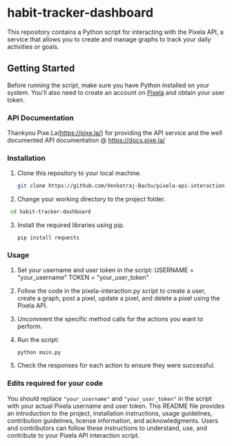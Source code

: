# habit-tracker-dashboard
This repository contains a Python script for interacting with the Pixela API, a service that allows you to create and manage graphs to track your daily activities or goals.

## Getting Started

Before running the script, make sure you have Python installed on your system. You'll also need to create an account on [Pixela](https://pixe.la/) and obtain your user token.

### API Documentation
Thankyou Pixe.La(https://pixe.la/) for providing the API service and the well documented API documentation @ https://docs.pixe.la/

### Installation

1. Clone this repository to your local machine.

   ```bash
   git clone https://github.com/Venkatraj-Bachu/pixela-api-interaction.git

2. Change your working directory to the project folder.
  ```bash
   cd habit-tracker-dashboard
  ```

3. Install the required libraries using pip.
   ```
   pip install requests

### Usage
1. Set your username and user token in the script:
    USERNAME = "your_username"
    TOKEN = "your_user_token"

2. Follow the code in the pixela-interaction.py script to create a user, create a graph, post a pixel, update a pixel, and delete a pixel using the Pixela API.

3. Uncomment the specific method calls for the actions you want to perform.

4. Run the script:
   ```
   python main.py

6. Check the responses for each action to ensure they were successful.

### Edits required for your code
You should replace `"your_username"` and `"your_user_token"` in the script with your actual Pixela username and user token. This README file provides an introduction to the project, installation instructions, usage guidelines, contribution guidelines, license information, and acknowledgments. Users and contributors can follow these instructions to understand, use, and contribute to your Pixela API interaction script.

